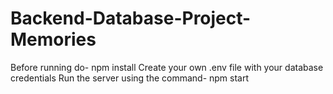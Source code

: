# Backend-Database-Project-Memories
Before running do- npm install
Create your own .env file with your database credentials
Run the server using the command- npm start
